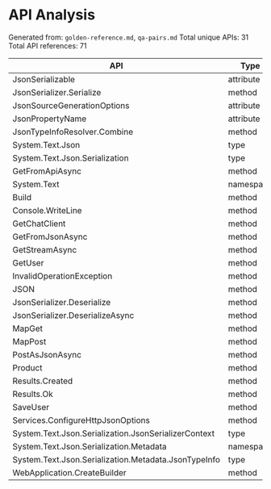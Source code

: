 # API Analysis

Generated from: `golden-reference.md`, `qa-pairs.md`
Total unique APIs: 31
Total API references: 71

| API | Type | Count |
|-----|------|-------|
| JsonSerializable | attribute | 21 |
| JsonSerializer.Serialize | method | 8 |
| JsonSourceGenerationOptions | attribute | 4 |
| JsonPropertyName | attribute | 3 |
| JsonTypeInfoResolver.Combine | method | 3 |
| System.Text.Json | type | 3 |
| System.Text.Json.Serialization | type | 3 |
| GetFromApiAsync | method | 2 |
| System.Text | namespace | 2 |
| Build | method | 1 |
| Console.WriteLine | method | 1 |
| GetChatClient | method | 1 |
| GetFromJsonAsync | method | 1 |
| GetStreamAsync | method | 1 |
| GetUser | method | 1 |
| InvalidOperationException | method | 1 |
| JSON | method | 1 |
| JsonSerializer.Deserialize | method | 1 |
| JsonSerializer.DeserializeAsync | method | 1 |
| MapGet | method | 1 |
| MapPost | method | 1 |
| PostAsJsonAsync | method | 1 |
| Product | method | 1 |
| Results.Created | method | 1 |
| Results.Ok | method | 1 |
| SaveUser | method | 1 |
| Services.ConfigureHttpJsonOptions | method | 1 |
| System.Text.Json.Serialization.JsonSerializerContext | type | 1 |
| System.Text.Json.Serialization.Metadata | namespace | 1 |
| System.Text.Json.Serialization.Metadata.JsonTypeInfo | type | 1 |
| WebApplication.CreateBuilder | method | 1 |
